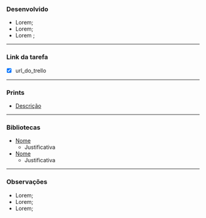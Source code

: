 ### Desenvolvido 

- Lorem;
- Lorem;
- Lorem ;

---
### Link da tarefa

- [x] url_do_trello

---
### Prints

- [Descrição](URL)

---
### Bibliotecas

- [Nome](URL)
    - Justificativa
- [Nome](URL)
    - Justificativa

---
### Observações

- Lorem;
- Lorem;
- Lorem;

